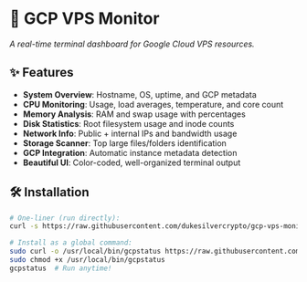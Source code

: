 # 🚀 GCP VPS Monitor  
*A real-time terminal dashboard for Google Cloud VPS resources.*  

## ✨ Features

- **System Overview**: Hostname, OS, uptime, and GCP metadata
- **CPU Monitoring**: Usage, load averages, temperature, and core count
- **Memory Analysis**: RAM and swap usage with percentages
- **Disk Statistics**: Root filesystem usage and inode counts
- **Network Info**: Public + internal IPs and bandwidth usage
- **Storage Scanner**: Top large files/folders identification
- **GCP Integration**: Automatic instance metadata detection
- **Beautiful UI**: Color-coded, well-organized terminal output 

## 🛠️ Installation  
```bash
# One-liner (run directly):
curl -s https://raw.githubusercontent.com/dukesilvercrypto/gcp-vps-monitor/main/gcp_status.sh | bash

# Install as a global command:
sudo curl -o /usr/local/bin/gcpstatus https://raw.githubusercontent.com/dukesilvercrypto/gcp-vps-monitor/main/gcp_status.sh
sudo chmod +x /usr/local/bin/gcpstatus
gcpstatus  # Run anytime!
